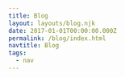 ```yaml
---
title: Blog
layout: layouts/blog.njk
date: 2017-01-01T00:00:00.000Z
permalink: /blog/index.html
navtitle: Blog
tags:
  - nav
---
```

